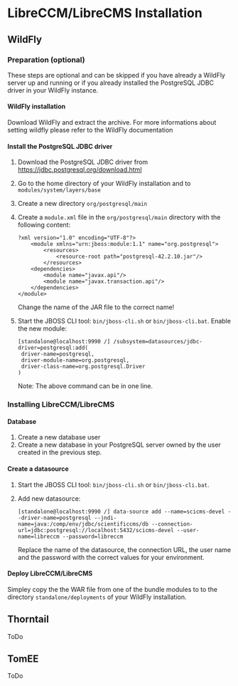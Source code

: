 # LibreCCM/LibreCMS Installation

## WildFly 

### Preparation (optional)

These steps are optional and can be skipped if you have already a WildFly server 
up and running or if you already installed the PostgreSQL JDBC driver in your
WildFly instance.

#### WildFly installation

Download WildFly and extract the archive. For more informations about setting
wildfly please refer to the WildFly documentation

#### Install the PostgreSQL JDBC driver

1. Download the PostgreSQL JDBC driver from 
   https://jdbc.postgresql.org/download.html
2. Go to the home directory of your WildFly installation and to 
   `modules/system/layers/base`
3. Create a new directory `org/postgresql/main`
4. Create a `module.xml` file in the `org/postgresql/main` directory with the 
   following content:

    ```
    ?xml version="1.0" encoding="UTF-8"?>
        <module xmlns="urn:jboss:module:1.1" name="org.postgresql">
            <resources>
                <resource-root path="postgresql-42.2.10.jar"/>
            </resources>
        <dependencies>
            <module name="javax.api"/>
            <module name="javax.transaction.api"/>
        </dependencies>
    </module>
    ```

    Change the name of the JAR file to the correct name!

5. Start the JBOSS CLI tool: `bin/jboss-cli.sh` or `bin/jboss-cli.bat`. Enable
   the new module:

   ```
   [standalone@localhost:9990 /] /subsystem=datasources/jdbc-driver=postgresql:add(
    driver-name=postgresql,
    driver-module-name=org.postgresql,
    driver-class-name=org.postgresql.Driver
   )
   ```
   
   Note: The above command can be in one line.

### Installing LibreCCM/LibreCMS

#### Database 

1. Create a new database user 
2. Create a new database in your PostgreSQL server owned by the user created 
   in the previous step.

#### Create a datasource

1. Start the JBOSS CLI tool: `bin/jboss-cli.sh` or `bin/jboss-cli.bat`.
2. Add new datasource: 
   ```
   [standalone@localhost:9990 /] data-source add --name=scicms-devel --driver-name=postgresql --jndi-name=java:/comp/env/jdbc/scientificcms/db --connection-url=jdbc:postgresql://localhost:5432/scicms-devel --user-name=libreccm --password=libreccm
   ```

   Replace the name of the datasource, the connection URL,
   the user name and the password with the correct values for your environment.


#### Deploy LibreCCM/LibreCMS

Simpley copy the the WAR file from one of the bundle modules to to the
directory `standalone/deployments` of your WildFly installation.

## Thorntail

ToDo

## TomEE 

ToDo

